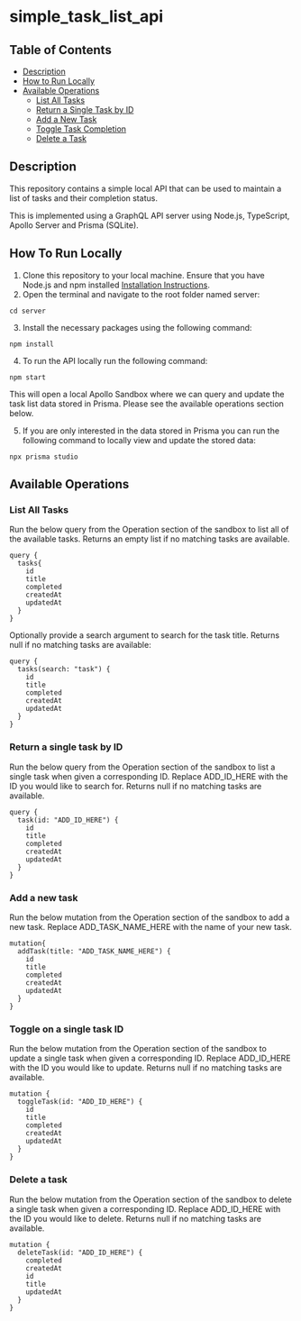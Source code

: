 # simple_task_list_api

## Table of Contents
- [Description](#description)
- [How to Run Locally](#how-to-run-locally)
- [Available Operations](#available-operations)
  - [List All Tasks](#list-all-tasks)
  - [Return a Single Task by ID](#return-a-single-task-by-id)
  - [Add a New Task](#add-a-new-task)
  - [Toggle Task Completion](#toggle-task-completion)
  - [Delete a Task](#delete-a-task)


## Description 
This repository contains a simple local API that can be used to maintain a list of tasks and their completion status.

This is implemented using a GraphQL API server using Node.js, TypeScript, Apollo Server and Prisma (SQLite).  

## How To Run Locally
1. Clone this repository to your local machine. Ensure that you have Node.js and npm installed [Installation Instructions](https://docs.npmjs.com/downloading-and-installing-node-js-and-npm). 
2. Open the terminal and navigate to the root folder named server: 
```
cd server
```
3. Install the necessary packages using the following command:
```
npm install 
```
4. To run the API locally run the following command: 
```
npm start
```
This will open a local Apollo Sandbox where we can query and update the task list data stored in Prisma. Please see the available operations section below. 

5. If you are only interested in the data stored in Prisma you can run the following command to locally view and update the stored data: 
```
npx prisma studio
```


## Available Operations

### List All Tasks 
Run the below query from the Operation section of the sandbox to list all of the available tasks. Returns an empty list if no matching tasks are available.
```
query {
  tasks{
    id
    title
    completed
    createdAt
    updatedAt
  }
}
```
Optionally provide a search argument to search for the task title. Returns null if no matching tasks are available:
```
query {
  tasks(search: "task") {
    id
    title
    completed
    createdAt
    updatedAt
  }
}
```

### Return a single task by ID
Run the below query from the Operation section of the sandbox to list a single task when given a corresponding ID. Replace ADD_ID_HERE with the ID you would like to search for. Returns null if no matching tasks are available.
```
query {
  task(id: "ADD_ID_HERE") {
    id
    title
    completed
    createdAt
    updatedAt
  }
} 
```
### Add a new task
Run the below mutation from the Operation section of the sandbox to add a new task. Replace ADD_TASK_NAME_HERE with the name of your new task.
```
mutation{
  addTask(title: "ADD_TASK_NAME_HERE") {
    id
    title
    completed
    createdAt
    updatedAt
  }
}
``` 

### Toggle on a single task ID
Run the below mutation from the Operation section of the sandbox to update a single task when given a corresponding ID. Replace ADD_ID_HERE with the ID you would like to update. Returns null if no matching tasks are available.
```
mutation {
  toggleTask(id: "ADD_ID_HERE") {
    id
    title
    completed
    createdAt
    updatedAt
  }
}
```
### Delete a task
Run the below mutation from the Operation section of the sandbox to delete a single task when given a corresponding ID. Replace ADD_ID_HERE with the ID you would like to delete. Returns null if no matching tasks are available.
```
mutation {
  deleteTask(id: "ADD_ID_HERE") {
    completed
    createdAt
    id
    title
    updatedAt
  }
}
```



